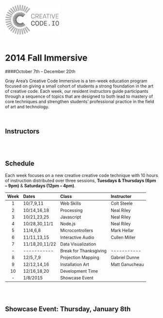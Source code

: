 ![](img/ccio.png)  
<br>

# 2014 Fall Immersive
####October 7th – December 20th

Gray Area’s Creative Code Immersive is a ten-week education program focused on giving a small cohort of students a strong foundation in the art of creative code. Each week, our resident instructors guide participants through a sequence of topics that are designed to both lead to mastery of core techniques and strengthen students’ professional practice in the field of art and technology.

<br>

## Instructors

<br>
<br>

## Schedule

Each week focuses on a new creative creative code technique with 10 hours of
instruction distributed over three sessions, **Tuesdays & Thursdays (6pm – 9pm)** & **Saturdays (12pm – 4pm)**.


| Week | Dates | Class | Instructor |
| :----: | :----- | :----- | :---------- |
| 1 | 10/7,9,11 | Web Skills | Colt Steele |
| 2 | 10/14,16,18 | Processing | Neal Riley |
| 3 | 10/21,23,25 | Javascript | Neal Riley |
| 4 | 10/28,30,11/1 | Node.js | Neal Riley |
| 5 | 11/4,6,8 | Microcontrollers | Mark Hellar |
| 6 | 11/11,13,15 | Interactive Audio | Cullen Miller |
| 7 | 11/18,20,11/22 | Data Visualization |  |
| - | ----------- | Break for Thanksgiving | ----------- |
| 8 | 12/5,7,9 | Projection Mapping | Gabriel Dunne |
| 9 | 12/12,14,16 | Installation Art | Matt Ganucheau |
| 10 | 12/16,18,20 | Development Time |  |
| - | 1/8/2015 | Showcase Event |  |

<br>
<br>


## Showcase Event:   Thursday, January 8th
